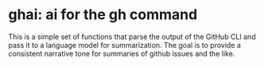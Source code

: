 ghai:  ai for the gh command
============================

This is a simple set of functions that parse the output of the GitHub CLI and pass it to a language
model for summarization.  The goal is to provide a consistent narrative tone for summaries of github
issues and the like.
